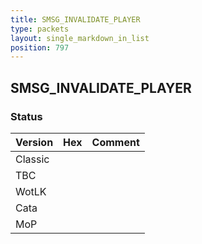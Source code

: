 ```yaml
---
title: SMSG_INVALIDATE_PLAYER
type: packets
layout: single_markdown_in_list
position: 797
---
```


## SMSG_INVALIDATE_PLAYER

### Status

Version | Hex | Comment
---------- | ---------- | ---------- 
Classic |  |  
TBC |  |  
WotLK |  |  
Cata |  |  
MoP |  |  